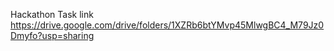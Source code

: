 Hackathon Task link
https://drive.google.com/drive/folders/1XZRb6btYMvp45MlwgBC4_M79Jz0Dmyfo?usp=sharing
